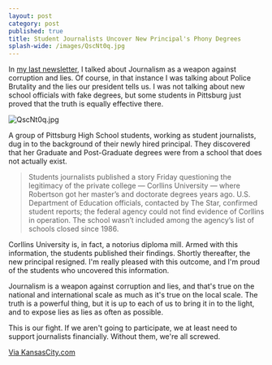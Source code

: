 ```yaml
---
layout: post
category: post
published: true
title: Student Journalists Uncover New Principal's Phony Degrees
splash-wide: /images/QscNt0q.jpg
---
```

In [my last newsletter](http://tinyletter.com/ajroach42/letters/andrew-writing-journalism-is-a-gun-i-wrote-a-bunch-of-stuff), I talked about Journalism as a weapon against corruption and lies. Of course, in that instance I was talking about Police Brutality and the lies our president tells us. I was not talking about new school officials with fake degrees, but some students in Pittsburg just proved that the truth is equally effective there. 

![QscNt0q.jpg]({{site.baseurl}}/images/QscNt0q.jpg)


A group of Pittsburg High School students, working as student journalists, dug in to the background of their newly hired principal. They discovered that her Graduate and Post-Graduate degrees were from a school that does not actually exist. 

> Students journalists published a story Friday questioning the legitimacy of the private college — Corllins University — where Robertson got her master’s and doctorate degrees years ago. U.S. Department of Education officials, contacted by The Star, confirmed student reports; the federal agency could not find evidence of Corllins in operation. The school wasn’t included among the agency’s list of schools closed since 1986.

Corllins University is, in fact, a notorius diploma mill. Armed with this information, the students published their findings. Shortly thereafter, the new principal resigned. I'm really pleased with this outcome, and I'm proud of the students who uncovered this information. 

Journalism is a weapon against corruption and lies, and that's true on the national and international scale as much as it's true on the local scale. The truth is a powerful thing, but it is up to each of us to bring it in to the light, and to expose lies as lies as often as possible. 

This is our fight. If we aren't going to participate, we at least need to support journalists financially. Without them, we're all screwed. 

[Via KansasCity.com](http://www.kansascity.com/news/local/article142682464.html)
